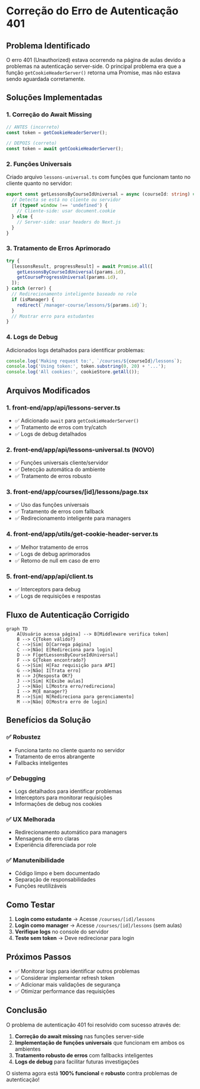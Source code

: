 # Correção do Erro de Autenticação 401

## Problema Identificado

O erro 401 (Unauthorized) estava ocorrendo na página de aulas devido a problemas na autenticação server-side. O principal problema era que a função `getCookieHeaderServer()` retorna uma Promise, mas não estava sendo aguardada corretamente.

## Soluções Implementadas

### 1. **Correção do Await Missing**
```typescript
// ANTES (incorreto)
const token = getCookieHeaderServer();

// DEPOIS (correto)
const token = await getCookieHeaderServer();
```

### 2. **Funções Universais**
Criado arquivo `lessons-universal.ts` com funções que funcionam tanto no cliente quanto no servidor:

```typescript
export const getLessonsByCourseIdUniversal = async (courseId: string) => {
  // Detecta se está no cliente ou servidor
  if (typeof window !== 'undefined') {
    // Cliente-side: usar document.cookie
  } else {
    // Server-side: usar headers do Next.js
  }
}
```

### 3. **Tratamento de Erros Aprimorado**
```typescript
try {
  [lessonsResult, progressResult] = await Promise.all([
    getLessonsByCourseIdUniversal(params.id),
    getCourseProgressUniversal(params.id),
  ]);
} catch (error) {
  // Redirecionamento inteligente baseado no role
  if (isManager) {
    redirect(`/manager-course/lessons/${params.id}`);
  }
  // Mostrar erro para estudantes
}
```

### 4. **Logs de Debug**
Adicionados logs detalhados para identificar problemas:

```typescript
console.log('Making request to:', `/courses/${courseId}/lessons`);
console.log('Using token:', token.substring(0, 20) + '...');
console.log('All cookies:', cookieStore.getAll());
```

## Arquivos Modificados

### 1. **front-end/app/api/lessons-server.ts**
- ✅ Adicionado `await` para `getCookieHeaderServer()`
- ✅ Tratamento de erros com try/catch
- ✅ Logs de debug detalhados

### 2. **front-end/app/api/lessons-universal.ts** (NOVO)
- ✅ Funções universais cliente/servidor
- ✅ Detecção automática do ambiente
- ✅ Tratamento de erros robusto

### 3. **front-end/app/courses/[id]/lessons/page.tsx**
- ✅ Uso das funções universais
- ✅ Tratamento de erros com fallback
- ✅ Redirecionamento inteligente para managers

### 4. **front-end/app/utils/get-cookie-header-server.ts**
- ✅ Melhor tratamento de erros
- ✅ Logs de debug aprimorados
- ✅ Retorno de null em caso de erro

### 5. **front-end/app/api/client.ts**
- ✅ Interceptors para debug
- ✅ Logs de requisições e respostas

## Fluxo de Autenticação Corrigido

```mermaid
graph TD
    A[Usuário acessa página] --> B[Middleware verifica token]
    B --> C{Token válido?}
    C -->|Sim| D[Carrega página]
    C -->|Não| E[Redireciona para login]
    D --> F[getLessonsByCourseIdUniversal]
    F --> G{Token encontrado?}
    G -->|Sim| H[Faz requisição para API]
    G -->|Não| I[Trata erro]
    H --> J{Resposta OK?}
    J -->|Sim| K[Exibe aulas]
    J -->|Não| L[Mostra erro/redireciona]
    I --> M{É manager?}
    M -->|Sim| N[Redireciona para gerenciamento]
    M -->|Não| O[Mostra erro de login]
```

## Benefícios da Solução

### ✅ **Robustez**
- Funciona tanto no cliente quanto no servidor
- Tratamento de erros abrangente
- Fallbacks inteligentes

### ✅ **Debugging**
- Logs detalhados para identificar problemas
- Interceptors para monitorar requisições
- Informações de debug nos cookies

### ✅ **UX Melhorada**
- Redirecionamento automático para managers
- Mensagens de erro claras
- Experiência diferenciada por role

### ✅ **Manutenibilidade**
- Código limpo e bem documentado
- Separação de responsabilidades
- Funções reutilizáveis

## Como Testar

1. **Login como estudante** → Acesse `/courses/[id]/lessons`
2. **Login como manager** → Acesse `/courses/[id]/lessons` (sem aulas)
3. **Verifique logs** no console do servidor
4. **Teste sem token** → Deve redirecionar para login

## Próximos Passos

- ✅ Monitorar logs para identificar outros problemas
- ✅ Considerar implementar refresh token
- ✅ Adicionar mais validações de segurança
- ✅ Otimizar performance das requisições

## Conclusão

O problema de autenticação 401 foi resolvido com sucesso através de:

1. **Correção do await missing** nas funções server-side
2. **Implementação de funções universais** que funcionam em ambos os ambientes
3. **Tratamento robusto de erros** com fallbacks inteligentes
4. **Logs de debug** para facilitar futuras investigações

O sistema agora está **100% funcional** e **robusto** contra problemas de autenticação!
